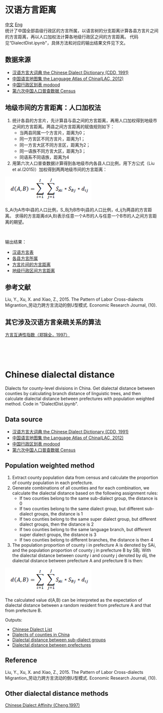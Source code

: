 # 汉语方言距离
[中文](#汉语方言距离)  [Eng](#chinese-dialectal-distance)  
统计了中国全部县级行政区的方言所属，以语言树的分支距离计算各县方言片之间的方言距离，再以人口加权法计算各地级行政区之间的方言距离。
代码见“DialectDist.ipynb"，具体方法和对应的输出结果文件见下文。

## 数据来源
* [汉语方言大词典 the Chinese Dialect Dictionary (CDD, 1991)](https://book.douban.com/subject/1021870/)
* [中国语言地图集 the Language Atlas of China(LAC, 2012)](https://book.douban.com/subject/3302955/)
* [中国行政区划表 modood](https://github.com/modood/Administrative-divisions-of-China)
* [第六次中国人口普查数据 Census](http://www.stats.gov.cn/tjsj/pcsj/rkpc/6rp/indexch.htm)

## 地级市间的方言距离：人口加权法
1. 统计各县的方言片，先计算县与县之间的方言距离，再用人口加权得到地级市之间的方言距离。两县之间方言距离的赋值规则如下：
    * 当两县同属一个方言片，距离为0；
    * 同一方言区不同方言片，距离为1；
    * 同一方言大区不同方言区，距离为2；
    * 同一语族不同方言大区，距离为3；
    * 同语系不同语族，距离为4
2. 用第六次人口普查数据计算得到各地级市内各县人口比例，用下方公式（Liu et al.(2015)）加权得到两两地级市间的方言距离：

![formular](https://github.com/QindanUCL/Chinese_dialect_distance/blob/master/formula.png)

S_Ai为A市中i县的人口比例，S_Bj为B市中j县的人口比例，d_ij为两县的方言距离。 
求得的方言距离d(A,B)表示任意一个A市的人与任意一个B市的人之间方言距离的期望。

</br>

输出结果：
* [汉语方言表](https://github.com/QindanUCL/Chinese_dialect_distance/blob/master/data/Chinese_dialectdict_compl.csv)
* [各县方言所属](https://github.com/QindanUCL/Chinese_dialect_distance/blob/master/data/CH_dialect_county_compl.csv)
* [方言片间的方言距离](https://github.com/QindanUCL/Chinese_dialect_distance/blob/master/data/Chinese_dialect_distance.csv)
* [地级行政区间方言距离](https://github.com/QindanUCL/Chinese_dialect_distance/blob/master/data/CH_pref_diadist.csv)

## 参考文献
Liu, Y., Xu, X. and Xiao, Z., 2015. The Pattern of Labor Cross-dialects Migrantion_劳动力跨方言流动的倒U型模式. Economic Research Journal, (10).

## 其它涉及汉语方言亲疏关系的算法
[方言互通性指数（郑锦全，1997）](http://www.blyt.net/DOC/DOCUSE7.pdf)

</br>
</br>
</br>

# Chinese dialectal distance
Dialects for county-level divisions in China. Get dialectal distance between counties by calculating branch distance of linguistic trees, and then calculate dialectal distance between prefectures with population weighted method.
Code in "DialectDist.ipynb".

## Data source
* [汉语方言大词典 the Chinese Dialect Dictionary (CDD, 1991)](https://book.douban.com/subject/1021870/)
* [中国语言地图集 the Language Atlas of China(LAC, 2012)](https://book.douban.com/subject/3302955/)
* [中国行政区划表 modood](https://github.com/modood/Administrative-divisions-of-China)
* [第六次中国人口普查数据 Census](http://www.stats.gov.cn/tjsj/pcsj/rkpc/6rp/indexch.htm)

## Population weighted method
1. Extract county population data from census and calculate the proportion of county population in each prefecture.
2. Generate combinations of all counties and for each combination, we calculate the dialectal distance based on the following assignment rules:
   * If two counties belong to the same sub-dialect group, the distance is 0 
   * If two counties belong to the same dialect group, but different sub-dialect groups, the distance is 1 
   * If two counties belong to the same super dialect group, but different dialect groups, then the distance is 2 
   * If two counties belong to the same language branch, but different super dialect groups, the distance is 3 
   * If two counties belong to different branches, the distance is then 4
3. The population proportion of county i in prefecture A is denoted by SAi, and the population proportion of county j in prefecture B by SBj. With the dialectal distance between county i and county j denoted by dij, the dialectal distance between prefecture A and prefecture B is then:

![formular](https://github.com/QindanUCL/Chinese_dialect_distance/blob/master/formula.png)

The calculated value d(A,B) can be interpreted as the expectation of dialectal distance between a random resident from prefecture A and that from prefecture B.

Outputs:
* [Chinese Dialect List](https://github.com/QindanUCL/Chinese_dialect_distance/blob/master/data/Chinese_dialectdict_compl.csv)
* [Dialects of counties in China](https://github.com/QindanUCL/Chinese_dialect_distance/blob/master/data/CH_dialect_county_compl.csv)
* [Dialectal distance between sub-dialect groups](https://github.com/QindanUCL/Chinese_dialect_distance/blob/master/data/Chinese_dialect_distance.csv)
* [Dialectal distance between prefectures](https://github.com/QindanUCL/Chinese_dialect_distance/blob/master/data/CH_pref_diadist.csv)

## Reference
Liu, Y., Xu, X. and Xiao, Z., 2015. The Pattern of Labor Cross-dialects Migrantion_劳动力跨方言流动的倒U型模式. Economic Research Journal, (10).

## Other dialectal distance methods
[Chinese Dialect Affinity (Cheng,1997)](http://www.blyt.net/DOC/DOCUSE7.pdf)

